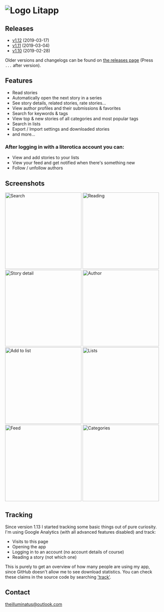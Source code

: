 
# ![Logo](https://theilluminatus.github.io/litapp/images/icon.png "Logo") Litapp

## Releases

- [v1.12](https://theilluminatus.github.io/litapp/releases/litapp-1.12.apk) (2019-03-17)
- [v1.11](https://theilluminatus.github.io/litapp/releases/litapp-1.11.apk) (2019-03-04)
- [v1.10](https://theilluminatus.github.io/litapp/releases/litapp-1.10.apk) (2019-02-28)

Older versions and changelogs can be found on [the releases page](https://github.com/theilluminatus/litapp/releases) (Press `...` after version).

## Features

- Read stories
- Automatically open the next story in a series
- See story details, related stories, rate stories...
- View author profiles and their submissions & favorites
- Search for keywords & tags
- View top & new stories of all categories and most popular tags
- Search in lists
- Export / Import settings and downloaded stories
- and more...

### After logging in with a literotica account you can:

- View and add stories to your lists
- View your feed and get notified when there's something new
- Follow / unfollow authors

## Screenshots

<img alt="Search" title="Search" src="https://theilluminatus.github.io/litapp/images/search.jpg" width="250"> <img alt="Reading" title="Reading" src="https://theilluminatus.github.io/litapp/images/read.jpg" width="250"> <img alt="Story detail" title="Story detail" src="https://theilluminatus.github.io/litapp/images/detail.jpg" width="250"> <img alt="Author" title="Author" src="https://theilluminatus.github.io/litapp/images/author.jpg" width="250"> <img alt="Add to list" title="Add to list" src="https://theilluminatus.github.io/litapp/images/fav.jpg" width="250"> <img alt="Lists" title="Lists" src="https://theilluminatus.github.io/litapp/images/lists.jpg" width="250"> <img alt="Feed" title="Feed" src="https://theilluminatus.github.io/litapp/images/feed.jpg" width="250"> <img alt="Categories" title="Categories" src="https://theilluminatus.github.io/litapp/images/categories.jpg" width="250">

## Tracking

Since version 1.13 I started tracking some basic things out of pure curiosity. I'm using Google Analytics (with all advanced features disabled) and track:

- Visits to this page
- Opening the app
- Logging in to an account (no account details of course)
- Reading a story (not which one)

This is purely to get an overview of how many people are using my app, since GitHub doesn't allow me to see download statistics. You can check these claims in the source code by searching ['track'](https://github.com/theilluminatus/litapp/search?l=TypeScript&q=track).

## Contact

[theilluminatus@outlook.com](mailto:theilluminatus@outlook.com)
